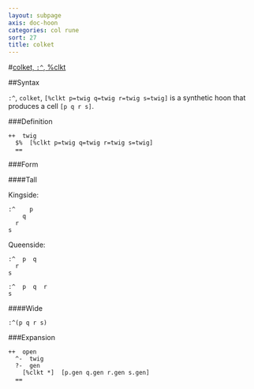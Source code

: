 ```yaml
---
layout: subpage
axis: doc-hoon
categories: col rune
sort: 27
title: colket
---
```


#[colket, `:^`, %clkt](#clkt)

##Syntax

`:^`, `colket`, `[%clkt p=twig q=twig r=twig s=twig]` is a 
synthetic hoon that produces a cell `[p q r s]`.

###Definition

    ++  twig  
      $%  [%clkt p=twig q=twig r=twig s=twig]
      ==

###Form

####Tall

Kingside:

    :^    p
        q
      r
    s

Queenside:

    :^  p  q
      r
    s

    :^  p  q  r  
    s

####Wide

    :^(p q r s)

###Expansion
    
    ++  open
      ^-  twig
      ?-  gen
        [%clkt *]  [p.gen q.gen r.gen s.gen]
      ==

